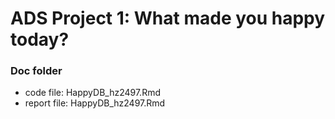 # ADS Project 1: What made you happy today?
### Doc folder
+ code file: HappyDB_hz2497.Rmd
+ report file: HappyDB_hz2497.Rmd
